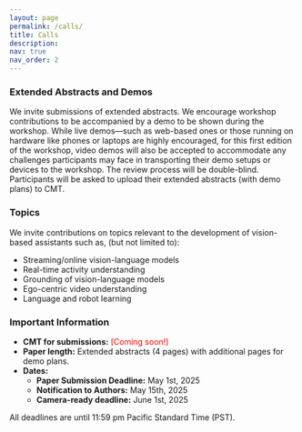 ```yaml
---
layout: page
permalink: /calls/
title: Calls
description: 
nav: true
nav_order: 2
---
```


### Extended Abstracts and Demos

We invite submissions of extended abstracts. We encourage workshop contributions to be accompanied by a demo to be shown during the workshop. While live demos—such as web-based ones or those running on hardware like phones or laptops are highly encouraged, for this first edition of the workshop, video demos will also be accepted to accommodate any challenges participants may face in transporting their demo setups or devices to the workshop. The review process will be double-blind. Participants will be asked to upload their extended abstracts (with demo plans) to CMT. 

### Topics

We invite contributions on topics relevant to the development of vision-based assistants such as, (but not limited to):
- Streaming/online vision-language models 
- Real-time activity understanding 
- Grounding of vision-language models
- Ego-centric video understanding 
- Language and robot learning

### Important Information

- **CMT for submissions:** <font color="red">[Coming soon!]</font>
- **Paper length:** Extended abstracts (4 pages) with additional pages for demo plans.
- **Dates:**
	- **Paper Submission Deadline:** May 1st, 2025
	- **Notification to Authors:** May 15th, 2025
	- **Camera-ready deadline:** June 1st, 2025

All deadlines are until 11:59 pm Pacific Standard Time (PST).


